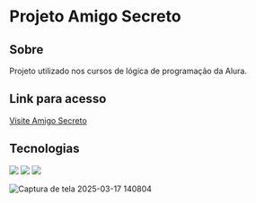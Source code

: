 <h1>Projeto Amigo Secreto</h1>

<h2>   Sobre</h2>
<p>Projeto utilizado nos cursos de lógica de programação da Alura.</p>
   
##   Link para acesso
   <a href="https://amigosecretorafa.vercel.app">Visite Amigo Secreto</a>

##    Tecnologias
<div>
  <img src="https://img.shields.io/badge/HTML-239120?style=for-the-badge&logo=html5&logoColor=white">
  <img src="https://img.shields.io/badge/CSS-239120?&style=for-the-badge&logo=css3&logoColor=white">
  <img src="https://img.shields.io/badge/JavaScript-F7DF1E?style=for-the-badge&logo=javascript&logoColor=black">
</div>

 
![Captura de tela 2025-03-17 140804](https://github.com/user-attachments/assets/7909f0f6-6d3d-4550-a214-7fb10b74084c)
